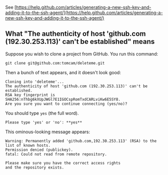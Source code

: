 

See [https://help.github.com/articles/generating-a-new-ssh-key-and-adding-it-to-the-ssh-agent/](https://help.github.com/articles/generating-a-new-ssh-key-and-adding-it-to-the-ssh-agent/)

## What "The authenticity of host 'github.com (192.30.253.113)' can't be established" means

Suppose you wish to clone a project from GitHub. You run this command:

```
git clone git@github.com:tomcam/deleteme.git
```

Then a bunch of text appears, and it doesn't look good:

```
Cloning into 'deleteme'...
The authenticity of host 'github.com (192.30.253.113)' can't be established.
RSA key fingerprint is SHA256:nThbg6kXUpJWGl7E1IGOCspRomTxdCARLviKw6E5SY8.
Are you sure you want to continue connecting (yes/no)? 
```

You should type `yes` (the full word).

```
Please type 'yes' or 'no': **yes**
```

This ominous-looking message appears:

```
Warning: Permanently added 'github.com,192.30.253.113' (RSA) to the list of known hosts.
Permission denied (publickey).
fatal: Could not read from remote repository.

Please make sure you have the correct access rights
and the repository exists.
```
